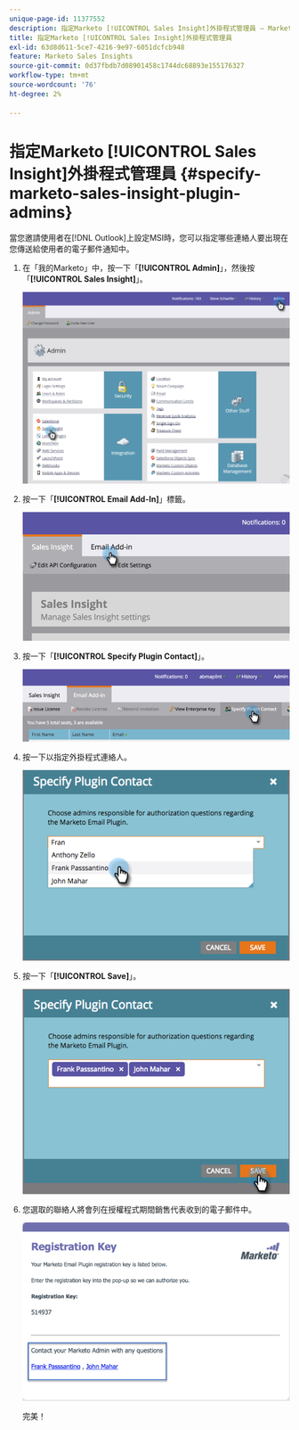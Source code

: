 ```yaml
---
unique-page-id: 11377552
description: 指定Marketo [!UICONTROL Sales Insight]外掛程式管理員 — Marketo檔案 — 產品檔案
title: 指定Marketo [!UICONTROL Sales Insight]外掛程式管理員
exl-id: 63d8d611-5ce7-4216-9e97-6051dcfcb948
feature: Marketo Sales Insights
source-git-commit: 0d37fbdb7d08901458c1744dc68893e155176327
workflow-type: tm+mt
source-wordcount: '76'
ht-degree: 2%

---
```


# 指定Marketo [!UICONTROL Sales Insight]外掛程式管理員 {#specify-marketo-sales-insight-plugin-admins}

當您邀請使用者在[!DNL Outlook]上設定MSI時，您可以指定哪些連絡人要出現在您傳送給使用者的電子郵件通知中。

1. 在「我的Marketo」中，按一下「**[!UICONTROL Admin]**」，然後按「**[!UICONTROL Sales Insight]**」。

   ![](assets/image2016-7-25-14-3a12-3a59.png)

1. 按一下「**[!UICONTROL Email Add-In]**」標籤。

   ![](assets/image2016-7-25-14-3a2-3a53.png)

1. 按一下「**[!UICONTROL Specify Plugin Contact]**」。

   ![](assets/image2016-7-25-14-3a7-3a27.png)

1. 按一下以指定外掛程式連絡人。

   ![](assets/image2016-8-25-11-3a21-3a38.png)

1. 按一下「**[!UICONTROL Save]**」。

   ![](assets/image2016-8-25-11-3a17-3a7.png)

1. 您選取的聯絡人將會列在授權程式期間銷售代表收到的電子郵件中。

   ![](assets/image2016-8-25-11-3a33-3a33.png)

   完美！
